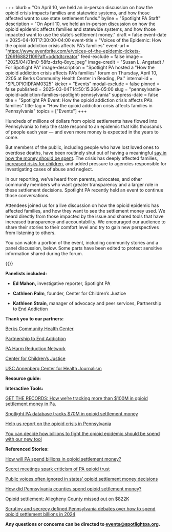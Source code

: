 +++
blurb = "On April 10, we held an in-person discussion on how the opioid crisis impacts families and statewide systems, and how those affected want to use state settlement funds."
byline = "Spotlight PA Staff"
description = "On April 10, we held an in-person discussion on how the opioid epidemic affects families and statewide systems, and how those impacted want to use the state’s settlement money."
draft = false
event-date = 2025-04-10T17:30:00-04:00
event-title = "Voices of the Epidemic: How the opioid addiction crisis affects PA’s families"
event-url = "https://www.eventbrite.com/e/voices-of-the-epidemic-tickets-1269168821109?aff=oddtdtcreator"
feed-exclude = false
image = "2025/04/01m0-58fz-dzfq-8xyc.jpeg"
image-credit = "Susan L. Angstadt / For Spotlight PA"
image-description = "Spotlight PA hosted a \"How the opioid addiction crisis affects PA’s families\" forum on Thursday, April 10, 2205 at Berks Community Health Center in Reading, Pa."
internal-id = "SPLOPIOIDFAM0325"
kicker = "Events"
modal-exclude = false
pinned = false
published = 2025-03-04T14:50:15.266-05:00
slug = "pennsylvania-opioid-addiction-families-spotlight-pennsylvania"
suppress-date = false
title = "Spotlight PA Event: How the opioid addiction crisis affects PA’s families"
title-tag = "How the opioid addiction crisis affects families in Pennsylvania"
topics = ["Events"]
+++

Hundreds of millions of dollars from opioid settlements have flowed into Pennsylvania to help the state respond to an epidemic that kills thousands of people each year — and even more money is expected in the years to come.

But members of the public, including people who have lost loved ones to overdose deaths, have been routinely shut out of having a meaningful <a href="https://www.spotlightpa.org/news/2024/08/opioid-settlement-cash-public-comments-ignored/">say in how the money should be spent</a>. The crisis has deeply affected families, <a href="https://www.spotlightpa.org/news/2025/02/pennsylvania-child-welfare-crisis-opioid-settlement-funding/">increased risks for children</a>, and added pressure to agencies responsible for investigating cases of abuse and neglect.

In our reporting, we’ve heard from parents, advocates, and other community members who want greater transparency and a larger role in these settlement decisions. Spotlight PA recently held an event to continue those conversations.

Attendees joined us for a live discussion on how the opioid epidemic has affected families, and how they want to see the settlement money used. We heard directly from those impacted by the issue and shared tools that have increased transparency and accountability. We encouraged our audience to share their stories to their comfort level and try to gain new perspectives from listening to others.

You can watch a portion of the event, including community stories and a panel discussion, below. Some parts have been edited to protect sensitive information shared during the forum.

{{<youtube id="NU_ek94UQAk" loading="lazy">}}

<strong>Panelists included: </strong>

- <strong>Ed Mahon,</strong> investigative reporter, Spotlight PA

- <strong>Cathleen Palm</strong>, founder, Center for Children’s Justice

- <strong>Kathleen Strain</strong>, manager of advocacy and peer services, Partnership to End Addiction

<strong>Thank you to our partners:</strong>

<a href="https://berkschc.net/">Berks Community Health Center</a>

<a href="https://drugfree.org/">Partnership to End Addiction</a>

<a href="https://www.pahrn.org/">PA Harm Reduction Network</a>

<a href="https://www.facebook.com/centerForChildrensJustice/">Center for Children’s Justice</a>

<a href="https://centerforhealthjournalism.org/">USC Annenberg Center for Health Journalism</a>

<strong>Resource guide:</strong>

<strong>Interactive Tools:</strong>

<a href="https://www.spotlightpa.org/news/2024/03/opioid-settlement-money-67-counties/">GET THE RECORDS: How we’re tracking more than $100M in opioid settlement money in Pa.</a>

<a href="https://www.spotlightpa.org/news/2024/11/pennsylvania-opioid-settlement-money-spending-data/">Spotlight PA database tracks $70M in opioid settlement money</a><u></u>

<a href="https://www.spotlightpa.org/news/2025/02/pennsylvania-opioid-settlement-tracking-public-input/">Help us report on the opioid crisis in Pennsylvania</a>

<a href="https://www.spotlightpa.org/news/2025/03/pennsylvania-opioid-settlement-decide-spending/">You can decide how billions to fight the opioid epidemic should be spend with our new tool</a>

<strong>Referenced Stories:</strong>

<a href="https://www.spotlightpa.org/news/2023/04/pa-opioid-settlement-money-cases-police-treatment-johnson-johnson/">How will PA spend billions in opioid settlement money?</a>

<a href="https://www.spotlightpa.org/news/2023/06/pa-opioid-settlement-trust-secret-meetings-public-records/">Secret meetings spark criticism of PA opioid trust</a><u></u>

<a href="https://www.spotlightpa.org/news/2024/08/opioid-settlement-cash-public-comments-ignored/">Public voices often ignored in states’ opioid settlement money decisions</a><u></u>

<a href="https://www.spotlightpa.org/news/2024/05/records-obtained-by-spotlight-pennsylvania-and-wesa-reveal-how-pennsylvania-counties-used-tens-of-millions-in-opioid-settlement-dollars/">How did Pennsylvania counties spend opioid settlement money? </a><u></u>

<a href="https://www.spotlightpa.org/news/2023/12/pennsylvania-opioid-settlement-allegheny-payout/">Opioid settlement: Allegheny County missed out on $822K </a><u></u>

<a href="https://www.spotlightpa.org/news/2024/12/pennsylvania-opioid-settlement-money-key-issues/">Scrutiny and secrecy defined Pennsylvania debates over how to spend opioid settlement billions in 2024</a><u></u>

<strong>Any questions or concerns can be directed to </strong><a href="mailto:events@spotlightpa.org"><strong>events@spotlightpa.org</strong></a><strong>.</strong>

